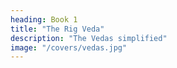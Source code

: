 ```yaml
---
heading: Book 1
title: "The Rig Veda"
description: "The Vedas simplified"
image: "/covers/vedas.jpg"
---
```

